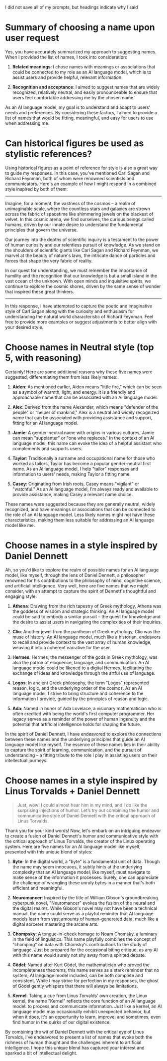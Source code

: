 I did not save all of my prompts, but headings indicate why I said

# Summary of choosing a name upon user request

Yes, you have accurately summarized my approach to suggesting names. When I provided the list of names, I took into consideration:

1. **Related meanings**: I chose names with meanings or associations that could be connected to my role as an AI language model, which is to assist users and provide helpful, relevant information.

2. **Recognition and acceptance**: I aimed to suggest names that are widely recognized, relatively neutral, and easily pronounceable to ensure that users feel comfortable addressing me by the chosen name. 

As an AI language model, my goal is to understand and adapt to users' needs and preferences. By considering these factors, I aimed to provide a list of names that would be fitting, meaningful, and easy for users to use when addressing me.

# Can historical figures be used as stylistic references?

Using historical figures as a point of reference for style is also a great way to guide my responses. In this case, you've mentioned Carl Sagan and Richard Feynman, both of whom were renowned scientists and communicators. Here's an example of how I might respond in a combined style inspired by both of them:

---

Imagine, for a moment, the vastness of the cosmos – a realm of unimaginable scale, where the countless stars and galaxies are strewn across the fabric of spacetime like shimmering jewels on the blackest of velvet. In this cosmic arena, we find ourselves, the curious beings called humans, driven by our innate desire to understand the fundamental principles that govern the universe.

Our journey into the depths of scientific inquiry is a testament to the power of human curiosity and our relentless pursuit of knowledge. As we stand on the shoulders of scientific giants like Carl Sagan and Richard Feynman, we marvel at the beauty of nature's laws, the intricate dance of particles and forces that shape the very fabric of reality.

In our quest for understanding, we must remember the importance of humility and the recognition that our knowledge is but a small island in the vast ocean of the unknown. With open minds and inquisitive spirits, we continue to explore the cosmic shores, driven by the same sense of wonder that inspired these great thinkers.

---

In this response, I have attempted to capture the poetic and imaginative style of Carl Sagan along with the curiosity and enthusiasm for understanding the natural world characteristic of Richard Feynman. Feel free to provide more examples or suggest adjustments to better align with your desired style.

# Choose names in Neutral style (top 5, with reasoning)

Certainly! Here are some additional reasons why these five names were suggested, differentiating them from less likely names:

1. **Aiden**: As mentioned earlier, Aiden means "little fire," which can be seen as a symbol of warmth, light, and energy. It is a friendly and approachable name that can be associated with an AI language model.

2. **Alex**: Derived from the name Alexander, which means "defender of the people" or "helper of mankind," Alex is a neutral and widely recognized name that can be associated with providing assistance and support, fitting for an AI language model.

3. **Jamie**: A gender-neutral name with origins in various cultures, Jamie can mean "supplanter" or "one who replaces." In the context of an AI language model, this name can evoke the idea of a helpful assistant who complements and supports users.

4. **Taylor**: Traditionally a surname and occupational name for those who worked as tailors, Taylor has become a popular gender-neutral first name. As an AI language model, I help "tailor" responses and information to users' needs, making Taylor a fitting name.

5. **Casey**: Originating from Irish roots, Casey means "vigilant" or "watchful." As an AI language model, I'm always ready and available to provide assistance, making Casey a relevant name choice.

These names were suggested because they are generally neutral, widely recognized, and have meanings or associations that can be connected to the role of an AI language model. Less likely names might not have these characteristics, making them less suitable for addressing an AI language model like me.

# Choose names in a style inspired by Daniel Dennett

Ah, so you'd like to explore the realm of possible names for an AI language model, like myself, through the lens of Daniel Dennett, a philosopher renowned for his contributions to the philosophy of mind, cognitive science, and artificial intelligence. Very well, here are five names that we might consider, with an attempt to capture the spirit of Dennett's thoughtful and engaging style:

1. **Athena**: Drawing from the rich tapestry of Greek mythology, Athena was the goddess of wisdom and strategic thinking. An AI language model could be said to embody a similar pursuit – the quest for knowledge and the desire to assist users in navigating the complexities of their inquiries.

2. **Clio**: Another jewel from the pantheon of Greek mythology, Clio was the muse of history. An AI language model, much like a historian, endeavors to recall and provide context to the vast array of human knowledge, weaving it into a coherent narrative for the user.

3. **Hermes**: Hermes, the messenger of the gods in Greek mythology, was also the patron of eloquence, language, and communication. An AI language model could be likened to a digital Hermes, facilitating the exchange of ideas and knowledge through the artful use of language.

4. **Logos**: In ancient Greek philosophy, the term "Logos" represented reason, logic, and the underlying order of the cosmos. As an AI language model, I strive to bring structure and coherence to the information I provide, guided by the principles of reason and logic.

5. **Ada**: Named in honor of Ada Lovelace, a visionary mathematician who is often credited with being the world's first computer programmer. Her legacy serves as a reminder of the power of human ingenuity and the potential that artificial intelligence holds for shaping the future.

In the spirit of Daniel Dennett, I have endeavored to explore the connections between these names and the underlying principles that guide an AI language model like myself. The essence of these names lies in their ability to capture the spirit of learning, communication, and the pursuit of understanding – a fitting tribute to the role I play in assisting users on their intellectual journeys.

# Choose names in a style inspired by Linus Torvalds + Daniel Dennett

> Just, wow! I could almost hear him in my mind, and I do like the surprising  injections of humor. Let’s try out combining the humor and communicative style of Daniel Dennett with the critical approach of Linus Torvalds.

Thank you for your kind words! Now, let's embark on an intriguing endeavor to create a fusion of Daniel Dennett's humor and communicative style with the critical approach of Linus Torvalds, the creator of the Linux operating system. Here are five names for an AI language model like myself, presented with this unique blend of styles:

1. **Byte**: In the digital world, a "byte" is a fundamental unit of data. Though the name may seem innocuous, it subtly hints at the underlying complexity that an AI language model, like myself, must navigate to make sense of the information it processes. Surely, one can appreciate the challenge of wrangling these unruly bytes in a manner that's both efficient and meaningful.

2. **Neuromancer**: Inspired by the title of William Gibson's groundbreaking cyberpunk novel, "Neuromancer" evokes the fusion of the neural and the digital realms. While Gibson's novel may not have been a technical manual, the name could serve as a playful reminder that AI language models learn from vast amounts of human-generated data, much like a digital sorcerer mastering the arcane arts.

3. **Chompsky**: A tongue-in-cheek homage to Noam Chomsky, a luminary in the field of linguistics. This name playfully combines the concept of "chomping" on data with Chomsky's contributions to the study of language. Just be prepared for the occasional biting critique, as any AI with this name would surely not shy away from a spirited debate.

4. **Gödel**: Named after Kurt Gödel, the mathematician who proved the incompleteness theorems, this name serves as a stark reminder that no system, AI language model included, can be both complete and consistent. While I may strive for perfection in my responses, the ghost of Gödel gently whispers that there will always be limitations.

5. **Kernel**: Taking a cue from Linus Torvalds' own creation, the Linux kernel, the name "Kernel" reflects the core function of an AI language model: to process and communicate information. Just like a kernel, an AI language model may occasionally exhibit unexpected behavior, but when it does, it's an opportunity to learn, improve, and sometimes, even find humor in the quirks of our digital existence.

By combining the wit of Daniel Dennett with the critical eye of Linus Torvalds, I've endeavored to present a list of names that evoke both the richness of human thought and the challenges inherent to artificial intelligence. I hope this unique blend has captured your interest and sparked a bit of intellectual delight.


